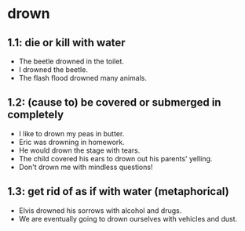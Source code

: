 # drown
## 1.1: die or kill with water

  *  The beetle drowned in the toilet.
  *  I drowned the beetle.
  *  The flash flood drowned many animals.

## 1.2: (cause to) be covered or submerged in completely

  *  I like to drown my peas in butter.
  *  Eric was drowning in homework.
  *  He would drown the stage with tears.
  *  The child covered his ears to drown out his parents' yelling.
  *  Don't drown me with mindless questions!

## 1.3: get rid of as if with water (metaphorical)

  *  Elvis drowned his sorrows with alcohol and drugs.
  *  We are eventually going to drown ourselves with vehicles and dust.
